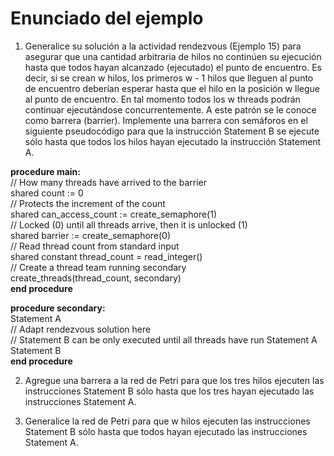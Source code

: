 # Enunciado del ejemplo

1. Generalice su solución a la actividad rendezvous (Ejemplo 15) para asegurar que una cantidad arbitraria de hilos no continúen su ejecución hasta que todos hayan alcanzado (ejecutado) el punto de encuentro. Es decir, si se crean w hilos, los primeros w - 1 hilos que lleguen al punto de encuentro deberían esperar hasta que el hilo en la posición w llegue al punto de encuentro. En tal momento todos los w threads podrán continuar ejecutándose concurrentemente. A este patrón se le conoce como barrera (barrier). Implemente una barrera con semáforos en el siguiente pseudocódigo para que la instrucción Statement B se ejecute sólo hasta que todos los hilos hayan ejecutado la instrucción Statement A.

**procedure main:** <br>
  // How many threads have arrived to the barrier <br>
  shared count := 0 <br>
  // Protects the increment of the count <br>
  shared can_access_count := create_semaphore(1) <br>
  // Locked (0) until all threads arrive, then it is unlocked (1) <br>
  shared barrier := create_semaphore(0) <br>
  // Read thread count from standard input <br>
  shared constant thread_count = read_integer() <br>
  // Create a thread team running secondary <br>
  create_threads(thread_count, secondary) <br>
**end procedure** <br>

**procedure secondary:** <br>
  Statement A <br>
  // Adapt rendezvous solution here <br>
  // Statement B can be only executed until all threads have run Statement A <br>
  Statement B <br>
**end procedure** <br>

2. Agregue una barrera a la red de Petri para que los tres hilos ejecuten las instrucciones Statement B sólo hasta que los tres hayan ejecutado las instrucciones Statement A.

3. Generalice la red de Petri para que w hilos ejecuten las instrucciones Statement B sólo hasta que todos hayan ejecutado las instrucciones Statement A.
